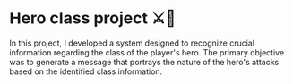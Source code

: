 # Hero class project ⚔️🥷
In this project, I developed a system designed to recognize crucial information regarding the class of the player's hero. The primary objective was to generate a message that portrays the nature of the hero's attacks based on the identified class information.